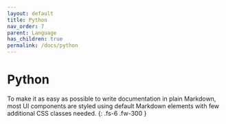 ```yaml
---
layout: default
title: Python
nav_order: 7
parent: Language
has_children: true
permalink: /docs/python
---
```


# Python

To make it as easy as possible to write documentation in plain Markdown, most UI components are styled using default Markdown elements with few additional CSS classes needed.
{: .fs-6 .fw-300 }